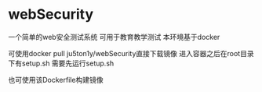 # webSecurity

一个简单的web安全测试系统
可用于教育教学测试
本环境基于docker

可使用docker pull ju5ton1y/webSecurity直接下载镜像
进入容器之后在root目录下有setup.sh
需要先运行setup.sh

也可使用该Dockerfile构建镜像
